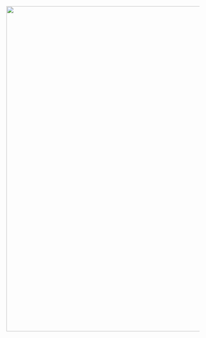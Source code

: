 <div align="center">
<p>
<a align="left" href="https://ultralytics.com/yolov5" target="_blank">
<img width="850" src="https://drive.google.com/file/d/1BpgUbw3dalDmkt9tIWUrRoIq42MTT3oz/view?usp=sharing"></a>
</p>
<br>
<div>

